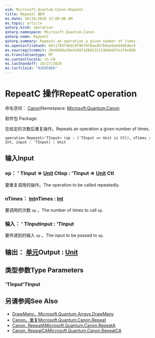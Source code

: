 ```yaml
---
uid: Microsoft.Quantum.Canon.RepeatC
title: RepeatC 操作
ms.date: 10/26/2020 12:00:00 AM
ms.topic: article
qsharp.kind: operation
qsharp.namespace: Microsoft.Quantum.Canon
qsharp.name: RepeatC
qsharp.summary: Repeats an operation a given number of times.
ms.openlocfilehash: 8dc178374bdc9f8bf9f8aed57b9ae9a56995dec6
ms.sourcegitcommit: 29e0d88a30e4166fa580132124b0eb57e1f0e986
ms.translationtype: MT
ms.contentlocale: zh-CN
ms.lasthandoff: 10/27/2020
ms.locfileid: "92695966"
---
```

# <a name="repeatc-operation"></a><span data-ttu-id="4d1bf-102">RepeatC 操作</span><span class="sxs-lookup"><span data-stu-id="4d1bf-102">RepeatC operation</span></span>

<span data-ttu-id="4d1bf-103">命名空间： [Canon](xref:Microsoft.Quantum.Canon)</span><span class="sxs-lookup"><span data-stu-id="4d1bf-103">Namespace: [Microsoft.Quantum.Canon](xref:Microsoft.Quantum.Canon)</span></span>

<span data-ttu-id="4d1bf-104">软件包 [](https://nuget.org/packages/)</span><span class="sxs-lookup"><span data-stu-id="4d1bf-104">Package: [](https://nuget.org/packages/)</span></span>


<span data-ttu-id="4d1bf-105">在给定的次数后重复操作。</span><span class="sxs-lookup"><span data-stu-id="4d1bf-105">Repeats an operation a given number of times.</span></span>

```qsharp
operation RepeatC<'TInput> (op : ('TInput => Unit is Ctl), nTimes : Int, input : 'TInput) : Unit
```


## <a name="input"></a><span data-ttu-id="4d1bf-106">输入</span><span class="sxs-lookup"><span data-stu-id="4d1bf-106">Input</span></span>

### <a name="op--tinput--unit-ctl"></a><span data-ttu-id="4d1bf-107">op： ' TInput => [Unit](xref:microsoft.quantum.lang-ref.unit) Ctl</span><span class="sxs-lookup"><span data-stu-id="4d1bf-107">op : 'TInput => [Unit](xref:microsoft.quantum.lang-ref.unit) Ctl</span></span>

<span data-ttu-id="4d1bf-108">要重复调用的操作。</span><span class="sxs-lookup"><span data-stu-id="4d1bf-108">The operation to be called repeatedly.</span></span>


### <a name="ntimes--int"></a><span data-ttu-id="4d1bf-109">nTimes： [Int](xref:microsoft.quantum.lang-ref.int)</span><span class="sxs-lookup"><span data-stu-id="4d1bf-109">nTimes : [Int](xref:microsoft.quantum.lang-ref.int)</span></span>

<span data-ttu-id="4d1bf-110">要调用的次数 `op` 。</span><span class="sxs-lookup"><span data-stu-id="4d1bf-110">The number of times to call `op`.</span></span>


### <a name="input--tinput"></a><span data-ttu-id="4d1bf-111">输入： ' TInput</span><span class="sxs-lookup"><span data-stu-id="4d1bf-111">input : 'TInput</span></span>

<span data-ttu-id="4d1bf-112">要传递到的输入 `op` 。</span><span class="sxs-lookup"><span data-stu-id="4d1bf-112">The input to be passed to `op`.</span></span>



## <a name="output--unit"></a><span data-ttu-id="4d1bf-113">输出： [单元](xref:microsoft.quantum.lang-ref.unit)</span><span class="sxs-lookup"><span data-stu-id="4d1bf-113">Output : [Unit](xref:microsoft.quantum.lang-ref.unit)</span></span>



## <a name="type-parameters"></a><span data-ttu-id="4d1bf-114">类型参数</span><span class="sxs-lookup"><span data-stu-id="4d1bf-114">Type Parameters</span></span>

### <a name="tinput"></a><span data-ttu-id="4d1bf-115">'TInput</span><span class="sxs-lookup"><span data-stu-id="4d1bf-115">'TInput</span></span>



## <a name="see-also"></a><span data-ttu-id="4d1bf-116">另请参阅</span><span class="sxs-lookup"><span data-stu-id="4d1bf-116">See Also</span></span>

- [<span data-ttu-id="4d1bf-117">DrawMany。</span><span class="sxs-lookup"><span data-stu-id="4d1bf-117">Microsoft.Quantum.Arrays.DrawMany</span></span>](xref:Microsoft.Quantum.Arrays.DrawMany)
- [<span data-ttu-id="4d1bf-118">Canon。重复</span><span class="sxs-lookup"><span data-stu-id="4d1bf-118">Microsoft.Quantum.Canon.Repeat</span></span>](xref:Microsoft.Quantum.Canon.Repeat)
- [<span data-ttu-id="4d1bf-119">Canon. RepeatA</span><span class="sxs-lookup"><span data-stu-id="4d1bf-119">Microsoft.Quantum.Canon.RepeatA</span></span>](xref:Microsoft.Quantum.Canon.RepeatA)
- [<span data-ttu-id="4d1bf-120">Canon. RepeatCA</span><span class="sxs-lookup"><span data-stu-id="4d1bf-120">Microsoft.Quantum.Canon.RepeatCA</span></span>](xref:Microsoft.Quantum.Canon.RepeatCA)